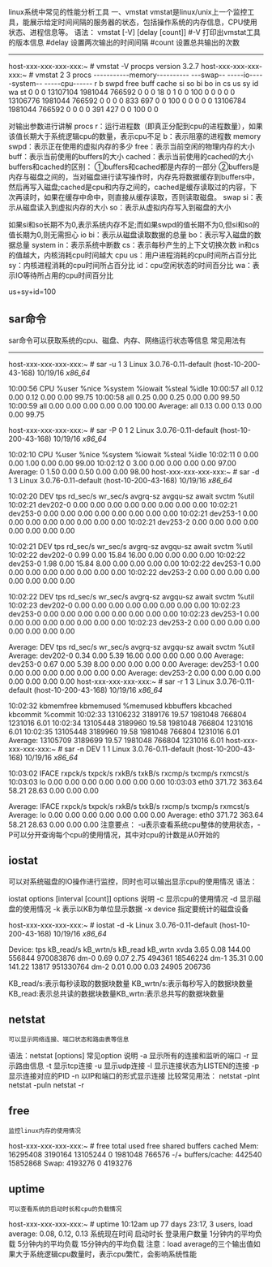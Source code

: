linux系统中常见的性能分析工具
一、vmstat
            vmstat是linux/unix上一个监控工具，能展示给定时间间隔的服务器的状态，包括操作系统的内存信息，CPU使用状态、进程信息等。
语法：
vmstat [-V] [delay [count]]
    #-V     打印出vmstat工具的版本信息
    #delay  设置两次输出的时间间隔
    #count  设置总共输出的次数

---
host-xxx-xxx-xxx-xxx:~ # vmstat -V
procps version 3.2.7
host-xxx-xxx-xxx-xxx:~ # vmstat 2 3
procs -----------memory---------- ---swap-- -----io---- -system-- -----cpu------
 r  b   swpd   free   buff  cache   si   so    bi    bo   in   cs us sy id wa st
 0  0      0 13107104 1981044 766592    0    0     0    18    0    1  0  0 100  0  0
 0  0      0 13106776 1981044 766592    0    0     0     0  833  697  0  0 100  0  0
 0  0      0 13106784 1981044 766592    0    0     0     0  391  427  0  0 100  0  0

对输出参数进行讲解
    procs
        r：运行进程数（即真正分配到cpu的进程数量），如果该值长期大于系统逻辑cpu的数量，表示cpu不足
        b：表示阻塞的进程数
    memory
        swpd：表示正在使用的虚拟内存的多少
        free：表示当前空闲的物理内存的大小
        buff：表示当前使用的buffers的大小
        cached：表示当前使用的cached的大小
buffers和cached的区别：
    ①buffers和cached都是内存的一部分
    ②buffers是内存与磁盘之间的，当对磁盘进行读写操作时，内存先将数据缓存到buffers中，然后再写入磁盘;cached是cpu和内存之间的，cached是缓存读取过的内容，下次再读时，如果在缓存中命中，则直接从缓存读取，否则读取磁盘。
      swap
        si：表示从磁盘读入到虚拟内存的大小
        so：表示从虚拟内存写入到磁盘的大小

如果si和so长期不为0,表示系统内存不足;而如果swpd的值长期不为0,但si和so的值长期为0,则无需担心
      io
        bi：表示从磁盘读取数据的总量
        bo：表示写入磁盘的数据总量
      system
        in：表示系统中断数
        cs：表示每秒产生的上下文切换次数
in和cs的值越大，内核消耗cpu时间越大
      cpu
         us：用户进程消耗的cpu时间所占百分比
         sy：内核进程消耗的cpu时间所占百分比
          id：cpu空闲状态的时间百分比
          wa：表示IO等待所占用的cpu时间百分比

us+sy+id=100

## sar命令
 sar命令可以获取系统的cpu、磁盘、内存、网络运行状态等信息
常见用法有

---
host-xxx-xxx-xxx-xxx:~ # sar -u 1 3
Linux 3.0.76-0.11-default (host-10-200-43-168)  10/19/16    _x86_64_

10:00:56        CPU     %user     %nice   %system   %iowait    %steal     %idle
10:00:57        all      0.12      0.00      0.12      0.00      0.00     99.75
10:00:58        all      0.25      0.00      0.25      0.00      0.00     99.50
10:00:59        all      0.00      0.00      0.00      0.00      0.00    100.00
Average:        all      0.13      0.00      0.13      0.00      0.00     99.75

host-xxx-xxx-xxx-xxx:~ # sar -P 0 1 2
Linux 3.0.76-0.11-default (host-10-200-43-168)  10/19/16    _x86_64_

10:02:10        CPU     %user     %nice   %system   %iowait    %steal     %idle
10:02:11          0      0.00      0.00      1.00      0.00      0.00     99.00
10:02:12          0      3.00      0.00      0.00      0.00      0.00     97.00
Average:          0      1.50      0.00      0.50      0.00      0.00     98.00
host-xxx-xxx-xxx-xxx:~ # sar -d 1 3
Linux 3.0.76-0.11-default (host-10-200-43-168)  10/19/16    _x86_64_

10:02:20          DEV       tps  rd_sec/s  wr_sec/s  avgrq-sz  avgqu-sz     await     svctm     %util
10:02:21     dev202-0      0.00      0.00      0.00      0.00      0.00      0.00      0.00      0.00
10:02:21     dev253-0      0.00      0.00      0.00      0.00      0.00      0.00      0.00      0.00
10:02:21     dev253-1      0.00      0.00      0.00      0.00      0.00      0.00      0.00      0.00
10:02:21     dev253-2      0.00      0.00      0.00      0.00      0.00      0.00      0.00      0.00

10:02:21          DEV       tps  rd_sec/s  wr_sec/s  avgrq-sz  avgqu-sz     await     svctm     %util
10:02:22     dev202-0      0.99      0.00     15.84     16.00      0.00      0.00      0.00      0.00
10:02:22     dev253-0      1.98      0.00     15.84      8.00      0.00      0.00      0.00      0.00
10:02:22     dev253-1      0.00      0.00      0.00      0.00      0.00      0.00      0.00      0.00
10:02:22     dev253-2      0.00      0.00      0.00      0.00      0.00      0.00      0.00      0.00

10:02:22          DEV       tps  rd_sec/s  wr_sec/s  avgrq-sz  avgqu-sz     await     svctm     %util
10:02:23     dev202-0      0.00      0.00      0.00      0.00      0.00      0.00      0.00      0.00
10:02:23     dev253-0      0.00      0.00      0.00      0.00      0.00      0.00      0.00      0.00
10:02:23     dev253-1      0.00      0.00      0.00      0.00      0.00      0.00      0.00      0.00
10:02:23     dev253-2      0.00      0.00      0.00      0.00      0.00      0.00      0.00      0.00

Average:          DEV       tps  rd_sec/s  wr_sec/s  avgrq-sz  avgqu-sz     await     svctm     %util
Average:     dev202-0      0.34      0.00      5.39     16.00      0.00      0.00      0.00      0.00
Average:     dev253-0      0.67      0.00      5.39      8.00      0.00      0.00      0.00      0.00
Average:     dev253-1      0.00      0.00      0.00      0.00      0.00      0.00      0.00      0.00
Average:     dev253-2      0.00      0.00      0.00      0.00      0.00      0.00      0.00      0.00
host-xxx-xxx-xxx-xxx:~ # sar -r 1 3
Linux 3.0.76-0.11-default (host-10-200-43-168)  10/19/16    _x86_64_

10:02:32    kbmemfree kbmemused  %memused kbbuffers  kbcached  kbcommit   %commit
10:02:33     13106232   3189176     19.57   1981048    766804   1231016      6.01
10:02:34     13105448   3189960     19.58   1981048    766804   1231016      6.01
10:02:35     13105448   3189960     19.58   1981048    766804   1231016      6.01
Average:     13105709   3189699     19.57   1981048    766804   1231016      6.01
host-xxx-xxx-xxx-xxx:~ # sar -n DEV 1 1
Linux 3.0.76-0.11-default (host-10-200-43-168)  10/19/16    _x86_64_

10:03:02        IFACE   rxpck/s   txpck/s    rxkB/s    txkB/s   rxcmp/s   txcmp/s  rxmcst/s
10:03:03           lo      0.00      0.00      0.00      0.00      0.00      0.00      0.00
10:03:03         eth0    371.72    363.64     58.21     28.63      0.00      0.00      0.00

Average:        IFACE   rxpck/s   txpck/s    rxkB/s    txkB/s   rxcmp/s   txcmp/s  rxmcst/s
Average:           lo      0.00      0.00      0.00      0.00      0.00      0.00      0.00
Average:         eth0    371.72    363.64     58.21     28.63      0.00      0.00      0.00
注意要点：
    -u表示查看系统cpu整体的使用状态，-P可以分开查询每个cpu的使用情况，其中对cpu的计数是从0开始的

## iostat
可以对系统磁盘的IO操作进行监控，同时也可以输出显示cpu的使用情况
语法：

iostat options [interval [count]]
options
说明
-c
显示cpu的使用情况
-d
显示磁盘的使用情况
-k
表示以KB为单位显示数据
-x device
指定要统计的磁盘设备

host-xxx-xxx-xxx-xxx:~ # iostat -d -k
Linux 3.0.76-0.11-default (host-10-200-43-168)  10/19/16    _x86_64_

Device:            tps    kB_read/s    kB_wrtn/s    kB_read    kB_wrtn
xvda              3.65         0.08       144.00     556844  970083876
dm-0              0.69         0.07         2.75     494361   18546224
dm-1             35.31         0.00       141.22      13817  951330764
dm-2              0.01         0.00         0.03      24905     206736

KB_read/s:表示每秒读取的数据块数量
KB_wrtn/s:表示每秒写入的数据块数量
KB_read:表示总共读的数据块数量KB_wrtn:表示总共写的数据块数量

## netstat
    可以显示网络连接、端口状态和路由表等信息
语法：netstat [options]
常见option
说明
-a
显示所有的连接和监听的端口
-r
显示路由信息
-t
显示tcp连接
-u
显示udp连接
-l
显示连接状态为LISTEN的连接
-p
显示连接对应的PID
-n
以IP和端口的形式显示连接
比较常见用法：
netstat -plnt
netstat -puln
netstat -r

## free
    监控linux内存的使用情况
host-xxx-xxx-xxx-xxx:~ # free
             total       used       free     shared    buffers     cached
Mem:      16295408    3190164   13105244          0    1981048     766576
-/+ buffers/cache:     442540   15852868
Swap:      4193276          0    4193276

## uptime
    可以查看系统的启动时长和cpu的负载情况
host-xxx-xxx-xxx-xxx:~ # uptime 
 10:12am  up 77 days 23:17,  3 users,  load average: 0.08, 0.12, 0.13
系统现在时间    启动时长   登录用户数量      1分钟内的平均负载  5分钟内的平均负载   15分钟内的平均负载
注意：load average的三个输出值如果大于系统逻辑cpu数量时，表示cpu繁忙，会影响系统性能
 